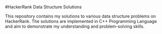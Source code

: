 #HackerRank Data Structure Solutions  

This repository contains my solutions to various data structure problems on HackerRank. The solutions are implemented in C++ Programming Language and aim to demonstrate my understanding and problem-solving skills.
